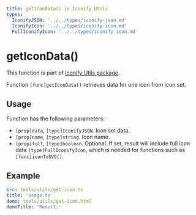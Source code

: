 ```yaml
title: getIconData() in Iconify Utils
types:
  IconifyJSON: '../../types/iconify-json.md'
  IconifyIcon: '../../types/iconify-icon.md'
  FullIconifyIcon: '../../types/iconify-icon.md'
```

# getIconData()

This function is part of [Iconify Utils package](./index.md).

Function `[func]getIconData()` retrieves data for one icon from icon set.

## Usage

Function has the following parameters:

- `[prop]data`, `[type]IconifyJSON`. Icon set data.
- `[prop]name`, `[type]string`. Icon name.
- `[prop]full`, `[type]boolean`. Optional. If set, result will include full icon data `[type]FullIconifyIcon`, which is needed for functions such as `[func]iconToSVG()`.

## Example

```yaml
src: tools/utils/get-icon.ts
title: 'usage.ts'
demo: tools/utils/get-icon.html
demoTitle: 'Result:'
```
